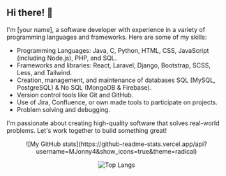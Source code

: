 ## Hi there! 👋

I'm [your name], a software developer with experience in a variety of programming languages and frameworks. Here are some of my skills:

- Programming Languages: Java, C, Python, HTML, CSS, JavaScript (including Node.js), PHP, and SQL.
- Frameworks and libraries: React, Laravel, Django, Bootstrap, SCSS, Less, and Tailwind.
- Creation, management, and maintenance of databases SQL (MySQL, PostgreSQL) & No SQL (MongoDB & Firebase).
- Version control tools like Git and GitHub.
- Use of Jira, Confluence, or own made tools to participate on projects.
- Problem solving and debugging.

I'm passionate about creating high-quality software that solves real-world problems. Let's work together to build something great!

<div style="text-align:center">
![My GitHub stats](https://github-readme-stats.vercel.app/api?username=MJonny4&show_icons=true&theme=radical)

![Top Langs](https://github-readme-stats.vercel.app/api/top-langs/?username=MJonny4&layout=compact&theme=radical)
</div>
